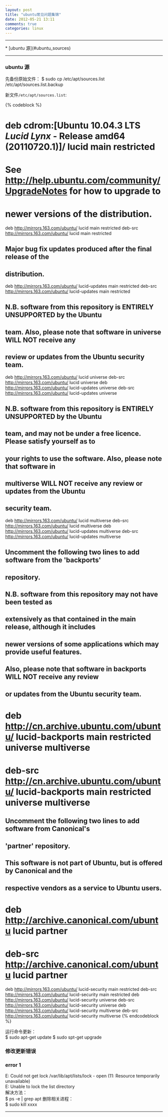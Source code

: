 ```yaml
---
layout: post
title: "ubuntu常见问题集锦"
date: 2012-05-21 13:11
comments: true
categories: linux
---
```


<!---
################################################################################
-->
<hr />
*    [ubuntu 源](#ubuntu_sources)

<!---
################################################################################
-->
<hr />
<h3 id="ubuntu_sources">ubuntu 源</h3>
先备份原始文件：    
	$ sudo cp /etc/apt/sources.list /etc/apt/sources.list.backup

新文件`/etc/apt/sources.list`:

{% codeblock %}
# deb cdrom:[Ubuntu 10.04.3 LTS _Lucid Lynx_ - Release amd64 (20110720.1)]/ lucid main restricted
# See http://help.ubuntu.com/community/UpgradeNotes for how to upgrade to
# newer versions of the distribution.

deb http://mirrors.163.com/ubuntu/ lucid main restricted
deb-src http://mirrors.163.com/ubuntu/ lucid main restricted

## Major bug fix updates produced after the final release of the
## distribution.
deb http://mirrors.163.com/ubuntu/ lucid-updates main restricted
deb-src http://mirrors.163.com/ubuntu/ lucid-updates main restricted

## N.B. software from this repository is ENTIRELY UNSUPPORTED by the Ubuntu
## team. Also, please note that software in universe WILL NOT receive any
## review or updates from the Ubuntu security team.
deb http://mirrors.163.com/ubuntu/ lucid universe
deb-src http://mirrors.163.com/ubuntu/ lucid universe
deb http://mirrors.163.com/ubuntu/ lucid-updates universe
deb-src http://mirrors.163.com/ubuntu/ lucid-updates universe

## N.B. software from this repository is ENTIRELY UNSUPPORTED by the Ubuntu 
## team, and may not be under a free licence. Please satisfy yourself as to 
## your rights to use the software. Also, please note that software in 
## multiverse WILL NOT receive any review or updates from the Ubuntu
## security team.
deb http://mirrors.163.com/ubuntu/ lucid multiverse
deb-src http://mirrors.163.com/ubuntu/ lucid multiverse
deb http://mirrors.163.com/ubuntu/ lucid-updates multiverse
deb-src http://mirrors.163.com/ubuntu/ lucid-updates multiverse

## Uncomment the following two lines to add software from the 'backports'
## repository.
## N.B. software from this repository may not have been tested as
## extensively as that contained in the main release, although it includes
## newer versions of some applications which may provide useful features.
## Also, please note that software in backports WILL NOT receive any review
## or updates from the Ubuntu security team.
# deb http://cn.archive.ubuntu.com/ubuntu/ lucid-backports main restricted universe multiverse
# deb-src http://cn.archive.ubuntu.com/ubuntu/ lucid-backports main restricted universe multiverse

## Uncomment the following two lines to add software from Canonical's
## 'partner' repository.
## This software is not part of Ubuntu, but is offered by Canonical and the
## respective vendors as a service to Ubuntu users.
# deb http://archive.canonical.com/ubuntu lucid partner
# deb-src http://archive.canonical.com/ubuntu lucid partner

deb http://mirrors.163.com/ubuntu/ lucid-security main restricted
deb-src http://mirrors.163.com/ubuntu/ lucid-security main restricted
deb http://mirrors.163.com/ubuntu/ lucid-security universe
deb-src http://mirrors.163.com/ubuntu/ lucid-security universe
deb http://mirrors.163.com/ubuntu/ lucid-security multiverse
deb-src http://mirrors.163.com/ubuntu/ lucid-security multiverse
{% endcodeblock %}

运行命令更新：    
	$ sudo apt-get update
	$ sudo spt-get upgrade

### 修改更新错误 ###
### error 1 ###
E: Could not get lock /var/lib/apt/lists/lock - open (11: Resource temporarily unavailable)     
E: Unable to lock the list directory    
解决方法：     
	$ ps -e | grep apt
删除相关进程：    
	$ sudo kill xxxx

<hr />
